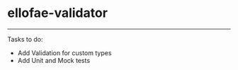 # ellofae-validator
___________________________________
Tasks to do:
* Add Validation for custom types
* Add Unit and Mock tests
